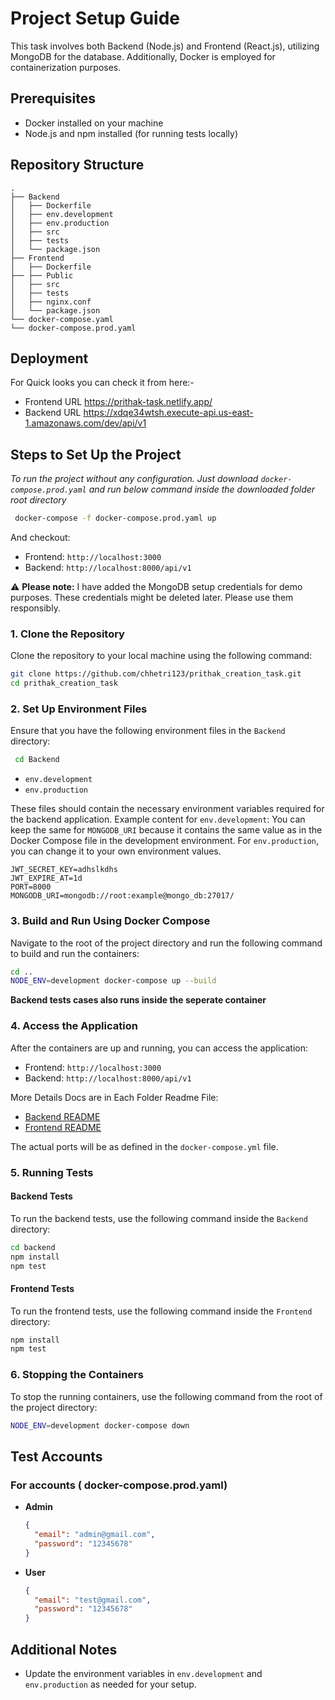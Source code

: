 # Project Setup Guide

This task involves both Backend (Node.js) and Frontend (React.js), utilizing MongoDB for the database. Additionally, Docker is employed for containerization purposes.

## Prerequisites

- Docker installed on your machine
- Node.js and npm installed (for running tests locally)

## Repository Structure

```
.
├── Backend
│   ├── Dockerfile
│   ├── env.development
│   ├── env.production
│   ├── src
│   ├── tests
│   └── package.json
├── Frontend
│   ├── Dockerfile
├── ├── Public
│   ├── src
│   ├── tests
│   ├── nginx.conf
│   └── package.json
└── docker-compose.yaml
└── docker-compose.prod.yaml
```
## Deployment
 For Quick looks  you can check it from here:-
 - Frontend URL https://prithak-task.netlify.app/
 - Backend URL https://xdqe34wtsh.execute-api.us-east-1.amazonaws.com/dev/api/v1
   
## Steps to Set Up the Project

_To run the project without any configuration. Just download `docker-compose.prod.yaml` and run below command
inside the downloaded folder root directory_

```bash
 docker-compose -f docker-compose.prod.yaml up
```

And checkout:

- Frontend: `http://localhost:3000`
- Backend: `http://localhost:8000/api/v1`

⚠️ **Please note:** I have added the MongoDB setup credentials for demo purposes. These credentials might be deleted later. Please use them responsibly.

### 1. Clone the Repository

Clone the repository to your local machine using the following command:

```bash
git clone https://github.com/chhetri123/prithak_creation_task.git
cd prithak_creation_task
```

### 2. Set Up Environment Files

Ensure that you have the following environment files in the `Backend` directory:

```bash
 cd Backend
```

- `env.development`
- `env.production`

These files should contain the necessary environment variables required for the backend application. Example content for `env.development`: You can keep the same for `MONGODB_URI` because it contains the same value as in the Docker Compose file in the development environment. For `env.production`, you can change it to your own environment values.

```.env
JWT_SECRET_KEY=adhslkdhs
JWT_EXPIRE_AT=1d
PORT=8000
MONGODB_URI=mongodb://root:example@mongo_db:27017/
```

### 3. Build and Run Using Docker Compose

Navigate to the root of the project directory and run the following command to build and run the containers:

```bash
cd ..
NODE_ENV=development docker-compose up --build
```

**Backend tests cases also runs inside the seperate container**

### 4. Access the Application

After the containers are up and running, you can access the application:

- Frontend: `http://localhost:3000`
- Backend: `http://localhost:8000/api/v1`

More Details Docs are in Each Folder Readme File:

- [Backend README](./Backend/README.md)
- [Frontend README](./Frontend/README.md)

The actual ports will be as defined in the `docker-compose.yml` file.

### 5. Running Tests

#### Backend Tests

To run the backend tests, use the following command inside the `Backend` directory:

```bash
cd backend
npm install
npm test
```

#### Frontend Tests

To run the frontend tests, use the following command inside the `Frontend` directory:

```bash
npm install
npm test
```

### 6. Stopping the Containers

To stop the running containers, use the following command from the root of the project directory:

```bash
NODE_ENV=development docker-compose down
```

## Test Accounts

### For accounts ( docker-compose.prod.yaml)

- **Admin**

  ```json
  {
    "email": "admin@gmail.com",
    "password": "12345678"
  }
  ```

- **User**
  ```json
  {
    "email": "test@gmail.com",
    "password": "12345678"
  }
  ```

## Additional Notes

- Update the environment variables in `env.development` and `env.production` as needed for your setup.

